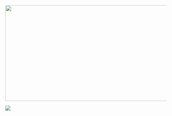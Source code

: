 <!--
![Image](https://github.com/user-attachments/assets/578b4edc-ee95-4981-b063-0f2e9e8723ad)
-->
<a href="https://www.gitanimals.org/en_US?utm_medium=image&utm_source=goodjunseon&utm_content=farm">
<img
  src="https://render.gitanimals.org/farms/goodjunseon"
  width="600"
  height="300"
/>
</a>

![](.profile-3d-contrib/profile-green-animate.svg)

<!--
[![Solved.ac Profile](http://mazassumnida.wtf/api/generate_badge?boj=pzs20019)](https://solved.ac/pzs20019)
-->


